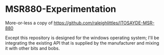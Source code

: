 # MSR880-Experimentation

More-or-less a copy of https://github.com/raleighlittles/ITOSAYDE-MSR-880

Except this repository is designed for the windows operating system; 
I'll be integrating the existing API that is supplied by the manufacturer and mixing it with other bits and bobs.

